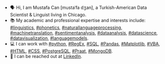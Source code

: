 - 🗣️ Hi, I am Mustafa Can [mustaˈfa dʒan], a Turkish-American Data Scientist & Linguist living in Chicago.
- 📚 My academic and professional expertise and interests include:
[#linguistics](https://github.com/topics/linguistics), [#phonetics](https://github.com/topics/phonetics), [#naturallanguageprocessing](https://github.com/topics/naturallanguageprocessing), [#machinetranslation](https://github.com/topics/machinetranslation), [#sentimentanalysis](https://github.com/topics/sentimentanalysis), [#dataanalysis](https://github.com/topics/dataanalysis), [#datascience](https://github.com/topics/datascience), [#datavisualization](https://github.com/topics/datavisualization), [#languagemodels](https://github.com/topics/languagemodels).
- 💻 I can work with [#python](https://github.com/topics/python), [#RegEx](https://github.com/topics/regex), [#SQL](https://github.com/topics/sql), [#Pandas](https://github.com/topics/pandas), [#Matplotlib](https://github.com/topics/matplotlib), [#VBA](https://github.com/topics/vba), [#HTML](https://github.com/topics/html), [#CSS](https://github.com/topics/css), [#PostgreSQL](https://github.com/topics/postgresql), [#Praat](https://github.com/topics/praat), [#MongoDB](https://github.com/topics/mongodb).
- 📨 I can be reached out at [LinkedIn](https://www.linkedin.com/in/mustafacanayter/).
<!---
mustafacanayter/mustafacanayter is a ✨ special ✨ repository because its `README.md` (this file) appears on your GitHub profile.
You can click the Preview link to take a look at your changes.
--->
